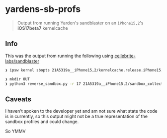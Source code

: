 # yardens-sb-profs

> Output from running Yarden's sandblaster on an `iPhone15,2`'s **iOS17beta7** kernelcache

## Info

This was the output from running the following using [cellebrite-labs/sandblaster](https://github.com/cellebrite-labs/sandblaster)
    
```bash
❯ ipsw kernel sbopts 21A5319a__iPhone15,2/kernelcache.release.iPhone15,2 > 21A5319a__iPhone15,2/sbopts
```
```bash
❯ mkdir OUT
❯ python3 reverse_sandbox.py -r 17 21A5319a__iPhone15,2/sandbox_collection.bin -o 21A5319a__iPhone15,2/sbopts -d OUT
```

## Caveats

I haven't spoken to the developer yet and am not sure what state the code is in currently, so this output might not be a true representation of the sandbox profiles and could change.
 
So YMMV 